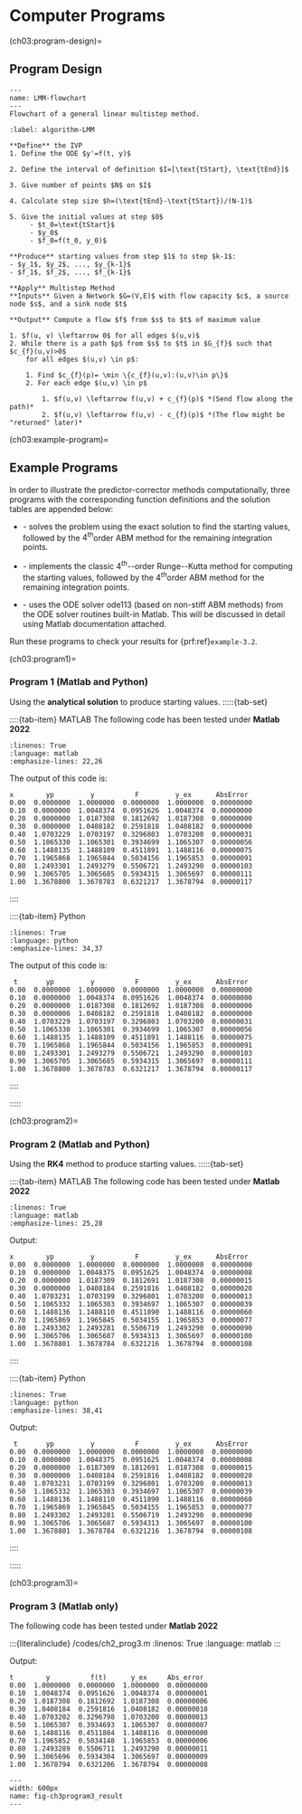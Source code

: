 # Computer Programs
(ch03:program-design)=
## Program Design


```{figure} /images/03/Diagram1.svg
---
name: LMM-flowchart
---
Flowchart of a general linear multistep method.
```



```{prf:algorithm} Linear Multistep Method for IVPs
:label: algorithm-LMM

**Define** the IVP
1. Define the ODE $y'=f(t, y)$

2. Define the interval of definition $I=[\text{tStart}, \text{tEnd}]$

3. Give number of points $N$ on $I$

4. Calculate step size $h=(\text{tEnd}-\text{tStart})/(N-1)$

5. Give the initial values at step $0$
     - $t_0=\text{tStart}$
     - $y_0$ 
     - $f_0=f(t_0, y_0)$

**Produce** starting values from step $1$ to step $k-1$:
- $y_1$, $y_2$, ..., $y_{k-1}$
- $f_1$, $f_2$, ..., $f_{k-1}$

**Apply** Multistep Method
**Inputs** Given a Network $G=(V,E)$ with flow capacity $c$, a source node $s$, and a sink node $t$

**Output** Compute a flow $f$ from $s$ to $t$ of maximum value

1. $f(u, v) \leftarrow 0$ for all edges $(u,v)$
2. While there is a path $p$ from $s$ to $t$ in $G_{f}$ such that $c_{f}(u,v)>0$
	for all edges $(u,v) \in p$:

	1. Find $c_{f}(p)= \min \{c_{f}(u,v):(u,v)\in p\}$
	2. For each edge $(u,v) \in p$

		1. $f(u,v) \leftarrow f(u,v) + c_{f}(p)$ *(Send flow along the path)*
		2. $f(u,v) \leftarrow f(u,v) - c_{f}(p)$ *(The flow might be "returned" later)*
```




(ch03:example-program)=
## Example Programs

In order to illustrate the predictor-corrector methods computationally,
three programs with the corresponding function definitions and
the solution tables are appended below:

- **[](ch03:program1)**  - solves the problem using the exact solution to find the
starting values, followed by the $4^\text{th}$order ABM method for the
remaining integration points.

- **[](ch03:program2)**  - implements the classic $4^{th}$--order Runge--Kutta
method for computing the starting values, followed by the $4^{th}$order
ABM method for the remaining integration points.

- **[](ch03:program3)**  - uses the ODE solver ode113 (based on non-stiff ABM
methods) from the ODE solver routines built-in Matlab. This will be
discussed in detail using Matlab documentation attached. 

Run these programs to check your results for {prf:ref}`example-3.2`.

(ch03:program1)=
### Program 1 (Matlab and Python)
Using the **analytical solution** to produce starting values.
:::::{tab-set}

::::{tab-item} MATLAB
The following code has been tested under **Matlab 2022**

```{literalinclude} /codes/ch2_prog1.m
:linenos: True
:language: matlab
:emphasize-lines: 22,26
```

The output of this code is:

```none
x        yp         y          F         y_ex      AbsError
0.00  0.0000000  1.0000000  0.0000000  1.0000000  0.00000000
0.10  0.0000000  1.0048374  0.0951626  1.0048374  0.00000000
0.20  0.0000000  1.0187308  0.1812692  1.0187308  0.00000000
0.30  0.0000000  1.0408182  0.2591818  1.0408182  0.00000000
0.40  1.0703229  1.0703197  0.3296803  1.0703200  0.00000031
0.50  1.1065330  1.1065301  0.3934699  1.1065307  0.00000056
0.60  1.1488135  1.1488109  0.4511891  1.1488116  0.00000075
0.70  1.1965868  1.1965844  0.5034156  1.1965853  0.00000091
0.80  1.2493301  1.2493279  0.5506721  1.2493290  0.00000103
0.90  1.3065705  1.3065685  0.5934315  1.3065697  0.00000111
1.00  1.3678800  1.3678783  0.6321217  1.3678794  0.00000117
```
::::

::::{tab-item} Python

```{literalinclude} /codes/ch2_prog1.py
:linenos: True
:language: python
:emphasize-lines: 34,37
```

The output of this code is:

```none
 t       yp         y          F         y_ex      AbsError
0.00  0.0000000  1.0000000  0.0000000  1.0000000  0.00000000
0.10  0.0000000  1.0048374  0.0951626  1.0048374  0.00000000
0.20  0.0000000  1.0187308  0.1812692  1.0187308  0.00000000
0.30  0.0000000  1.0408182  0.2591818  1.0408182  0.00000000
0.40  1.0703229  1.0703197  0.3296803  1.0703200  0.00000031
0.50  1.1065330  1.1065301  0.3934699  1.1065307  0.00000056
0.60  1.1488135  1.1488109  0.4511891  1.1488116  0.00000075
0.70  1.1965868  1.1965844  0.5034156  1.1965853  0.00000091
0.80  1.2493301  1.2493279  0.5506721  1.2493290  0.00000103
0.90  1.3065705  1.3065685  0.5934315  1.3065697  0.00000111
1.00  1.3678800  1.3678783  0.6321217  1.3678794  0.00000117
```
::::

::::: 

(ch03:program2)=
### Program 2 (Matlab and Python)
Using the **RK4** method to produce starting values.
:::::{tab-set}

::::{tab-item} MATLAB
The following code has been tested under **Matlab 2022**

```{literalinclude} /codes/ch2_prog2.m
:linenos: True
:language: matlab
:emphasize-lines: 25,28
```

Output:
```none
x        yp         y          F         y_ex      AbsError
0.00  0.0000000  1.0000000  0.0000000  1.0000000  0.00000000
0.10  0.0000000  1.0048375  0.0951625  1.0048374  0.00000008
0.20  0.0000000  1.0187309  0.1812691  1.0187308  0.00000015
0.30  0.0000000  1.0408184  0.2591816  1.0408182  0.00000020
0.40  1.0703231  1.0703199  0.3296801  1.0703200  0.00000013
0.50  1.1065332  1.1065303  0.3934697  1.1065307  0.00000039
0.60  1.1488136  1.1488110  0.4511890  1.1488116  0.00000060
0.70  1.1965869  1.1965845  0.5034155  1.1965853  0.00000077
0.80  1.2493302  1.2493281  0.5506719  1.2493290  0.00000090
0.90  1.3065706  1.3065687  0.5934313  1.3065697  0.00000100
1.00  1.3678801  1.3678784  0.6321216  1.3678794  0.00000108
```
::::

::::{tab-item} Python
```{literalinclude} /codes/ch2_prog2.py
:linenos: True
:language: python
:emphasize-lines: 38,41
```

Output:
```none
 t       yp         y          F         y_ex      AbsError
0.00  0.0000000  1.0000000  0.0000000  1.0000000  0.00000000
0.10  0.0000000  1.0048375  0.0951625  1.0048374  0.00000008
0.20  0.0000000  1.0187309  0.1812691  1.0187308  0.00000015
0.30  0.0000000  1.0408184  0.2591816  1.0408182  0.00000020
0.40  1.0703231  1.0703199  0.3296801  1.0703200  0.00000013
0.50  1.1065332  1.1065303  0.3934697  1.1065307  0.00000039
0.60  1.1488136  1.1488110  0.4511890  1.1488116  0.00000060
0.70  1.1965869  1.1965845  0.5034155  1.1965853  0.00000077
0.80  1.2493302  1.2493281  0.5506719  1.2493290  0.00000090
0.90  1.3065706  1.3065687  0.5934313  1.3065697  0.00000100
1.00  1.3678801  1.3678784  0.6321216  1.3678794  0.00000108
```
::::

:::::

(ch03:program3)=
### Program 3 (Matlab only)
The following code has been tested under **Matlab 2022**

:::{literalinclude} /codes/ch2_prog3.m
:linenos: True
:language: matlab
:::

Output:
```none
t        y          f(t)      y_ex     Abs_error 
0.00  1.0000000  0.0000000  1.0000000  0.00000000
0.10  1.0048374  0.0951626  1.0048374  0.00000001
0.20  1.0187308  0.1812692  1.0187308  0.00000006
0.30  1.0408184  0.2591816  1.0408182  0.00000018
0.40  1.0703202  0.3296798  1.0703200  0.00000013
0.50  1.1065307  0.3934693  1.1065307  0.00000007
0.60  1.1488116  0.4511884  1.1488116  0.00000000
0.70  1.1965852  0.5034148  1.1965853  0.00000006
0.80  1.2493289  0.5506711  1.2493290  0.00000011
0.90  1.3065696  0.5934304  1.3065697  0.00000009
1.00  1.3678794  0.6321206  1.3678794  0.00000008
```

```{figure} /images/fig-ch3program3_result.svg
---
width: 600px
name: fig-ch3program3_result
---

```